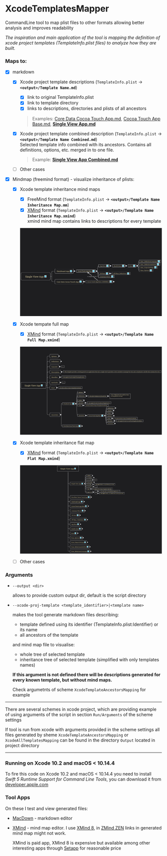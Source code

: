# XcodeTemplatesMapper
CommandLine tool to map plist files to other formats allowing better analysis and improves readability

*The inspiration and main application of the tool is mapping the definition of xcode project templates (TemplateInfo.plist files) to analyze how they are built.*

### Maps to:

- [x] markdown
	- [x] Xcode project template descriptions (`TemplateInfo.plist` -> **`<output>/Template Name.md`**)
		- [x] link to original TemplateInfo.plist
		- [x] link to template directory
		- [x] links to descriptions, directories and plists of all ancestors

		> Examples:  [Core Data Cocoa Touch App.md](Output/Core%20Data%20Cocoa%20Touch%20App.md), [Cocoa Touch App Base.md](Output/Cocoa%20Touch%20App%20Base.md), [**Single View App.md**](Output/Single%20View%20App.md)
	
	- [x] Xcode project template combined description (`TemplateInfo.plist` -> **`<output>/Template Name Combined.md`**)  
		Selected template info combined with its ancestors. Contains all definitions, options, etc. merged in to one file.
		> Example: [**Single View App Combined.md**](Output/Single%20View%20App%20Combined.md)
	
	- [ ] Other cases

		
- [x] Mindmap (freemind format) - visualize inheritance of plists:
	- [x] Xcode template inheritance mind maps
		- [x] FreeMind format (`TemplateInfo.plist` -> **`<output>/Template Name Inheritance Map.mm`**)
		- [x] [XMind](https://www.xmind.net) format (`TemplateInfo.plist` -> **`<output>/Template Name Inheritance Map.xmind`**)  
			xmind mind map contains links to descriptions for every template
			
		![Xmind](Docs/inherit_thumbnail.png)
		
	- [x] Xcode tempate full map
		- [x] [XMind](https://www.xmind.net) format (`TemplateInfo.plist` -> **`<output>/Template Name Full Map.xmind`**)  
		
		![Xmind](Docs/full_thumbnail.png)
		
	- [x] Xcode template inheritance flat map
		- [x] [XMind](https://www.xmind.net) format (`TemplateInfo.plist` -> **`<output>/Template Name Flat Map.xmind`**)
		
		![Xmind](Docs/flat_thumbnail.png)
		
	- [ ] Other cases

### Arguments
- `--output <dir>`
	
	allows to provide custom output dir, default is the script directory

- `--xcode-proj-template <template_identifier>|<template name>`

	makes the tool generate markdown files describing:
	
	- template defined using its identifier (TemplateInfo.plist:Identifier) or its name
	- all ancestors of the template

	and mind map file to visualise:
	
	- whole tree of selected template
	- inheritance tree of selected template (simplified with only templates names)

	**If this argument is not defined there will be descriptions generated for every known template, but without mind maps.**
	
	Check argumetnts of scheme `XcodeTemplateAncestorsMapping` for example

---

There are several schemes in xcode project, which are providing example of using arguments of the script in section `Run/Arguments` of the scheme settings

If tool is run from xcode with arguments provided in the scheme settings all files generated by sheme `XcodeTemplateAncestorsMapping` or `XcodeAllTemplatesMapping` can be found in the directory `Output` located in project directory

---
### Running on Xcode 10.2 and macOS < 10.14.4

To fire this code on Xcode 10.2 and macOS < 10.14.4 you need to install *Swift 5 Runtime Support for Command Line Tools*,
you can download it from [developer.apple.com](https://developer.apple.com/download/more/) 

### Tool Apps
On these I test and view generated files:

- [MacDown](MacDown) - markdown editor
- [XMind](https://www.xmind.net) - mind map editor. I use [XMind 8](https://www.xmind.net/xmind8-pro/), in [ZMind ZEN](https://www.xmind.net/zen/) links in generated mind map might not work.
	
	XMind is paid app, XMind 8 is expensive but available among other interesting apps through [Setapp](https://setapp.com) for reasonable price

